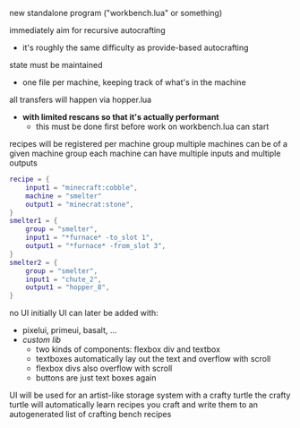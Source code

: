 new standalone program ("workbench.lua" or something)

immediately aim for recursive autocrafting
- it's roughly the same difficulty as provide-based autocrafting

state must be maintained
- one file per machine, keeping track of what's in the machine

all transfers will happen via hopper.lua
- **with limited rescans so that it's actually performant**
	- this must be done first before work on workbench.lua can start


recipes will be registered per machine group
multiple machines can be of a given machine group
each machine can have multiple inputs and multiple outputs
```lua
recipe = {
	input1 = "minecraft:cobble",
	machine = "smelter"
	output1 = "minecrat:stone",
}
smelter1 = {
	group = "smelter",
	input1 = "*furnace* -to_slot 1",
	output1 = "*furnace* -from_slot 3",
}
smelter2 = {
	group = "smelter",
	input1 = "chute_2",
	output1 = "hopper_8",
}
```

no UI initially
UI can later be added with:
- pixelui, primeui, basalt, ...
- *custom lib*
	- two kinds of components: flexbox div and textbox
	- textboxes automatically lay out the text and overflow with scroll
	- flexbox divs also overflow with scroll
	- buttons are just text boxes again


UI will be used for an artist-like storage system with a crafty turtle
the crafty turtle will automatically learn recipes you craft
and write them to an autogenerated list of crafting bench recipes
